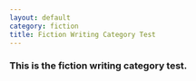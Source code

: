 ```yaml
---
layout: default
category: fiction
title: Fiction Writing Category Test
---
```


### This is the fiction writing category test.
